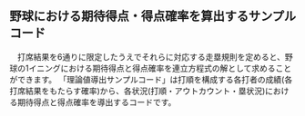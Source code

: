 ## 野球における期待得点・得点確率を算出するサンプルコード
　打席結果を6通りに限定したうえでそれらに対応する走塁規則を定めると、野球の1イニングにおける期待得点と得点確率を連立方程式の解として求めることができます。
 「理論値導出サンプルコード」は打順を構成する各打者の成績(各打席結果をもたらす確率)から、各状況(打順・アウトカウント・塁状況)における期待得点と得点確率を導出するコードです。
